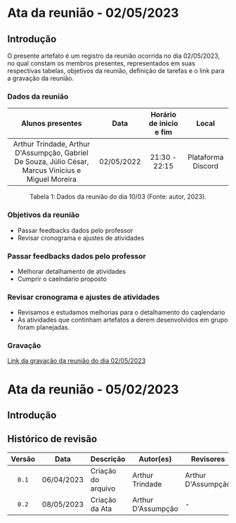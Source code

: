 # Ata da reunião - 02/05/2023
## Introdução

O presente artefato é um registro da reunião ocorrida no dia 02/05/2023, no qual constam os membros presentes, representados em suas respectivas tabelas, objetivos da reunião, definição de tarefas e o link para a gravação da reunião.

### Dados da reunião

|                                    Alunos presentes                                     |    Data    | Horário de inicio e fim |      Local       |
| :-------------------------------------------------------------------------------------: | :--------: | :---------------------: | :--------------: |
| Arthur Trindade, Arthur D'Assumpção, Gabriel De Souza, Júlio César, Marcus Vinicius e Miguel Moreira | 02/05/2022 | 21:30 - 22:15 | Plataforma Discord |

<div style="text-align: center">
<p> Tabela 1: Dados da reunião do dia 10/03 (Fonte: autor, 2023). </p>
</div>

### Objetivos da reunião

- Passar feedbacks dados pelo professor 
- Revisar cronograma e ajustes de atividades

### Passar feedbacks dados pelo professor 

- Melhorar detalhamento de atividades
- Cumprir o caelndario proposto

### Revisar cronograma e ajustes de atividades

- Revisamos e estudamos melhorias para o detalhamento do caqlendario 
- As atividades que continham artefatos a derem desenvolvidos em grupo foram planejadas.

### Gravação

[Link da gravação da reunião do dia 02/05/2023](ADD) 



# Ata da reunião - 05/02/2023
## Introdução

## Histórico de revisão

| Versão     | Data        | Descrição            | Autor(es)                  | Revisores          |
| :--------: | :---------: | -------------------- | -------------------------- | ------------------ |
| `0.1`      |  06/04/2023 | Criação do arquivo   | Arthur Trindade            | Arthur D'Assumpção |
| `0.2`      |  08/05/2023 | Criação da Ata       | Arthur D'Assumpção         | -                  |
